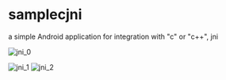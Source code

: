 # samplecjni
a simple Android application for integration with "c" or "c++", jni


![jni_0](https://github.com/user-attachments/assets/827d5a55-3cda-4a52-b3a7-7e71a631136c)

![jni_1](https://github.com/user-attachments/assets/836258bd-0148-4b0e-9dd5-6b4c8425800f)
![jni_2](https://github.com/user-attachments/assets/7f417127-f10e-45b6-9ca6-ae995355003e)
